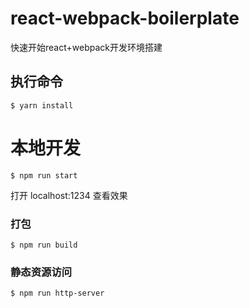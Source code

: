# react-webpack-boilerplate
快速开始react+webpack开发环境搭建

## 执行命令

```shell
$ yarn install
```

# 本地开发

```shell
$ npm run start
```

打开 localhost:1234 查看效果

### 打包

```shell
$ npm run build
```

### 静态资源访问

```shell
$ npm run http-server
```
